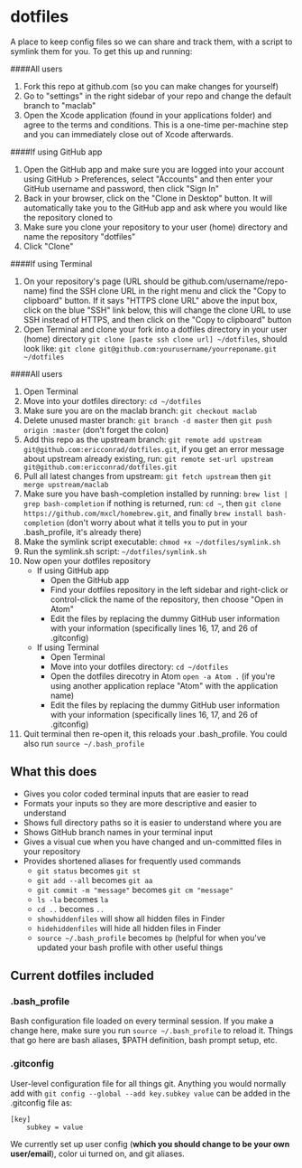 dotfiles
========

A place to keep config files so we can share and track them, with a script to symlink them for you. To get this up and running:


####All users
1. Fork this repo at github.com (so you can make changes for yourself)
1. Go to "settings" in the right sidebar of your repo and change the default branch to "maclab"
1. Open the Xcode application (found in your applications folder) and agree to the terms and conditions. This is a one-time per-machine step and you can immediately close out of Xcode afterwards.

####If using GitHub app
1. Open the GitHub app and make sure you are logged into your account using GitHub > Preferences, select "Accounts" and then enter your GitHub username and password, then click "Sign In"
1. Back in your browser, click on the "Clone in Desktop" button. It will automatically take you to the GitHub app and ask where you would like the repository cloned to
1. Make sure you clone your repository to your user (home) directory and name the repository "dotfiles"
2. Click "Clone"
 
####If using Terminal
1. On your repository's page (URL should be github.com/username/repo-name) find the SSH clone URL in the right menu and click the "Copy to clipboard" button. If it says "HTTPS clone URL" above the input box, click on the blue "SSH" link below, this will change the clone URL to use SSH instead of HTTPS, and then click on the "Copy to clipboard" button
1. Open Terminal and clone your fork into a dotfiles directory in your user (home) directory `git clone [paste ssh clone url] ~/dotfiles`, should look like: `git clone git@github.com:yourusername/yourreponame.git ~/dotfiles`
 
####All users
1. Open Terminal
1. Move into your dotfiles directory: `cd ~/dotfiles`
2. Make sure you are on the maclab branch: `git checkout maclab`
1. Delete unused master branch: `git branch -d master` then `git push origin :master` (don't forget the colon)
1. Add this repo as the upstream branch: `git remote add upstream git@github.com:ericconrad/dotfiles.git`, if you get an error message about upstream already existing, run: `git remote set-url upstream git@github.com:ericconrad/dotfiles.git`
1. Pull all latest changes from upstream: `git fetch upstream` then `git merge upstream/maclab`
1. Make sure you have bash-completion installed by running: `brew list | grep bash-completion` if nothing is returned, run: `cd ~`, then `git clone https://github.com/mxcl/homebrew.git`, and finally `brew install bash-completion` (don't worry about what it tells you to put in your .bash_profile, it's already there)
1. Make the symlink script executable: `chmod +x ~/dotfiles/symlink.sh`
1. Run the symlink.sh script: `~/dotfiles/symlink.sh`
1. Now open your dotfiles repository
    - If using GitHub app
        - Open the GitHub app
        - Find your dotfiles repository in the left sidebar and right-click or control-click the name of the repository, then choose "Open in Atom"
        - Edit the files by replacing the dummy GitHub user information with your information (specifically lines 16, 17, and 26 of .gitconfig)
    - If using Terminal
        - Open Terminal
        - Move into your dotfiles directory: `cd ~/dotfiles`
        - Open the dotfiles direcotry in Atom `open -a Atom .` (if you're using another application replace "Atom" with the application name)
        - Edit the files by replacing the dummy GitHub user information with your information (specifically lines 16, 17, and 26 of .gitconfig)
1. Quit terminal then re-open it, this reloads your .bash_profile. You could also run `source ~/.bash_profile`

## What this does
- Gives you color coded terminal inputs that are easier to read
- Formats your inputs so they are more descriptive and easier to understand
- Shows full directory paths so it is easier to understand where you are
- Shows GitHub branch names in your terminal input
- Gives a visual cue when you have changed and un-committed files in your repository
- Provides shortened aliases for frequently used commands 
    - `git status` becomes `git st`
    - `git add --all` becomes `git aa`
    - `git commit -m "message"` becomes `git cm "message"`
    - `ls -la` becomes `la`
    - `cd ..` becomes `..`
    - `showhiddenfiles` will show all hidden files in Finder
    - `hidehiddenfiles` will hide all hidden files in Finder
    - `source ~/.bash_profile` becomes `bp` (helpful for when you've updated your bash profile with other useful things
    
## Current dotfiles included

### .bash_profile

Bash configuration file loaded on every terminal session. If you make a change here, make sure you run `source ~/.bash_profile` to reload it. Things that go here are bash aliases, $PATH definition, bash prompt setup, etc.

### .gitconfig

User-level configuration file for all things git. Anything you would normally add with `git config --global --add key.subkey value` can be added in the .gitconfig file as:

```
[key]
	subkey = value
```

We currently set up user config (**which you should change to be your own user/email**), color ui turned on, and git aliases.
